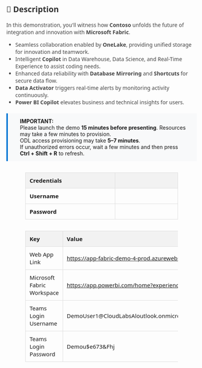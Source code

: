 <style>
  table {
    width: 80%;
    margin: 30px auto;
    border-collapse: collapse;
    font-family: 'Segoe UI', sans-serif;
    font-size: 15px;
  }

  th {
    background: #f2f2f2;
    padding: 10px;
    text-align: left;
    border: 1px solid #ddd;
  }

  td {
    width: 900px;
    height: 10px;
    padding: 10px;
    text-align: left;
    border: 1px solid #ddd;
  }

  .description {
    margin: 0 auto;
    font-family: 'Segoe UI', sans-serif;
    font-size: 14px;
    color: #444;
  }

  .highlight-box {
    background: #f8f9fa;
    padding: 12px 24px 12px 32px; /* Top, Right, Bottom, Left */
    border-left: 4px solid #0078d4;
    margin: 20px auto;
    font-size: 14px;
    text-align: left;
}


  }
</style>

<div class="description">
  <h2 style="color: #333;">📄 Description</h2>
  <p>
    In this demonstration, you'll witness how <strong>Contoso</strong> unfolds the future of integration and innovation with <strong>Microsoft Fabric</strong>.
  </p>
  <ul>
    <li>Seamless collaboration enabled by <strong>OneLake</strong>, providing unified storage for innovation and teamwork.</li>
    <li>Intelligent <strong>Copilot</strong> in Data Warehouse, Data Science, and Real-Time Experience to assist coding needs.</li>
    <li>Enhanced data reliability with <strong>Database Mirroring</strong> and <strong>Shortcuts</strong> for secure data flow.</li>
    <li><strong>Data Activator</strong> triggers real-time alerts by monitoring activity continuously.</li>
    <li><strong>Power BI Copilot</strong> elevates business and technical insights for users.</li>
  </ul>
</div>

<div class="highlight-box">
  <strong>IMPORTANT:</strong><br>
  Please launch the demo <strong>15 minutes before presenting</strong>. Resources may take a few minutes to provision.<br>
  ODL access provisioning may take <strong>5–7 minutes</strong>.<br>
  If unauthorized errors occur, wait a few minutes and then press <strong>Ctrl + Shift + R</strong> to refresh.
</div>

<!-- Auth Table -->

| **Credentials** |                                       |
|-----------------|---------------------------------------|
| **Username**    | <inject key="AzureAdUserEmail" />     |
| **Password**    | <inject key="AzureAdUserPassword" />  |


<!-- Resource Details Table -->
<table>
  <thead>
    <tr>
      <th>Key</th>
      <th>Value</th>
    </tr>
  </thead>
  <tbody>
    <tr>
      <td>Web App Link</td>
      <td>
        <a href="https://app-fabric-demo-4-prod.azurewebsites.net" target="_blank">
          https://app-fabric-demo-4-prod.azurewebsites.net
        </a>
      </td>
    </tr>
    <tr>
      <td>Microsoft Fabric Workspace</td>
      <td>
        <a href="https://app.powerbi.com/home?experience=fabric" target="_blank">
          https://app.powerbi.com/home?experience=fabric
        </a>
      </td>
    </tr>
    <tr>
      <td>Teams Login Username</td>
      <td>DemoUser1@CloudLabsAloutlook.onmicrosoft.com</td>
    </tr>
    <tr>
      <td>Teams Login Password</td>
      <td>Demou$e673&amp;Fhj</td>
    </tr>
  </tbody>
</table>

